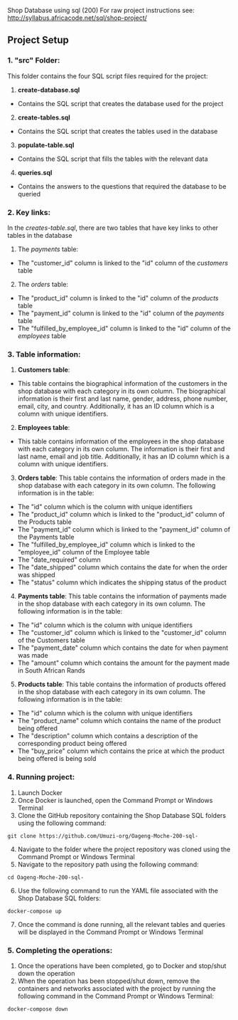 Shop Database using sql (200)
For raw project instructions see: http://syllabus.africacode.net/sql/shop-project/

## Project Setup

### 1. "src" Folder:
This folder contains the four SQL script files required for the project:
1. **create-database.sql**
- Contains the SQL script that creates the database used for the project
2. **create-tables.sql**
- Contains the SQL script that creates the tables used in the database
3. **populate-table.sql**
- Contains the SQL script that fills the tables with the relevant data
4. **queries.sql**
- Contains the answers to the questions that required the database to be queried
  
### 2. Key links:
In the _creates-table.sql_, there are two tables that have key links to other tables in the database
1. The _payments_ table:
- The "customer_id" column is linked to the "id" column of the _customers_ table
2. The _orders_ table:
- The "product_id" column is linked to the "id" column of the _products_ table
- The "payment_id" column is linked to the "id" column of the _payments_ table
- The "fulfilled_by_employee_id" column is linked to the "id" column of the _employees_ table

### 3. Table information:
1. **Customers table**:
- This table contains the biographical information of the customers in the shop database with each category in its own column. The biographical information is
their first and last name, gender, address, phone number, email, city, and country. Additionally, it has an ID column which is a column with unique identifiers.
2. **Employees table**:
- This table contains information of the employees in the shop database with each category in its own column. The information is their first and last name, email
and job title. Additionally, it has an ID column which is a column with unique identifiers.
3. **Orders table**:
This table contains the information of orders made in the shop database with each category in its own column. The following information is in the table:
- The "id" column which is the column with unique identifiers
- The "product_id" column which is linked to the "product_id" column of the Products table
- The "payment_id" column which is linked to the "payment_id" column of the Payments table
- The "fulfilled_by_employee_id" column which is linked to the "employee_id" column of the Employee table
- The "date_required" column
- The "date_shipped" column which contains the date for when the order was shipped
- The "status" column which indicates the shipping status of the product
4. **Payments table**:
This table contains the information of payments made in the shop database with each category in its own column. The following information is in the table:
- The "id" column which is the column with unique identifiers
- The "customer_id" column which is linked to the "customer_id" column of the Customers table
- The "payment_date" column which contains the date for when payment was made 
- The "amount" column which contains the amount for the payment made in South African Rands
5. **Products table**:
This table contains the information of products offered in the shop database with each category in its own column. The following information is in the table:
- The "id" column which is the column with unique identifiers
- The "product_name" column which contains the name of the product being offered
- The "description" column which contains a description of the corresponding product being offered
- The "buy_price" column which contains the price at which the product being offered is being sold

### 4. Running project:
1. Launch Docker
2. Once Docker is launched, open the Command Prompt or Windows Terminal
3. Clone the GitHub repository containing the Shop Database SQL folders using the following command:
```
git clone https://github.com/Umuzi-org/Oageng-Moche-200-sql-
```
4. Navigate to the folder where the project repository was cloned using the Command Prompt or Windows Terminal
5. Navigate to the repository path using the following command:
```
cd Oageng-Moche-200-sql-
```
6. Use the following command to run the YAML file associated with the Shop Database SQL folders:
```
docker-compose up
```
7. Once the command is done running, all the relevant tables and queries will be displayed in the Command Prompt or Windows Terminal

### 5. Completing the operations:
1. Once the operations have been completed, go to Docker and stop/shut down the operation 
2. When the operation has been stopped/shut down, remove the containers and networks associated with the project by running the following command in the Command Prompt or Windows Terminal:
```
docker-compose down
```

